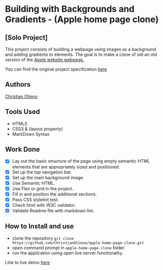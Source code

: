 # Building with Backgrounds and Gradients - (Apple home page clone)

## [Solo Project]

This project consists of building a webpage using images as a background and adding gradients to elements. The goal is to make a clone of old an old version of the [Apple website webpage.](https://web.archive.org/web/20140301004610/http://www.apple.com/)

You can find the original project specification [here](https://www.theodinproject.com/courses/html5-and-css3/lessons/building-with-backgrounds-and-gradients)

## Authors

[Christian Otieno](https://www.linkedin.com/in/christianotieno/)

## Tools Used

- HTML5
- CSS3 & (layout property)
- MarkDown Syntax

## Work Done

- [x] Lay out the basic structure of the page using empty semantic HTML elements that are appropriately sized and positioned.
- [x] Set up the top navigation bar.
- [x] Set up the main background image.
- [x] Use Semantic HTML.
- [x] Use Flex or grid in the project.
- [x] Fill in and position the additional sections.
- [x] Pass CSS stylelint test.
- [x] Check html with W3C validator.
- [x] Validate Readme file with markdown lint.

## How to Install and use

- clone the repository `git clone https://github.com/ChristianOtieno/apple-home-page-clone.git`
- open command prompt in `apple-home-page-clone` folder
- run the application using open live server functionality.

LInk to live demo [here](https://christianotieno.github.io/apple-home-page-clone/.)
